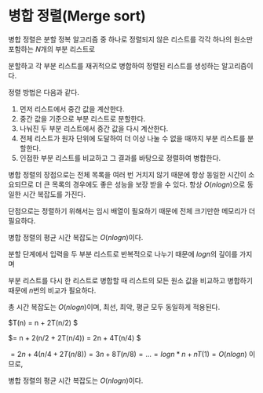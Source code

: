 # 병합 정렬(Merge sort)

병합 정렬은 분할 정복 알고리즘 중 하나로 정렬되지 않은 리스트를 각각 하나의 원소만 포함하는 $N$개의 부분 리스트로 

분할하고 각 부분 리스트를 재귀적으로 병합하여 정렬된 리스트를 생성하는 알고리즘이다.

정렬 방법은 다음과 같다.

  1. 먼저 리스트에서 중간 값을 계산한다.
  2. 중간 값을 기준으로 부분 리스트로 분할한다.
  3. 나눠진 두 부분 리스트에서 중간 값을 다시 계산한다.
  4. 전체 리스트가 원자 단위에 도달하여 더 이상 나눌 수 없을 때까지 부분 리스트를 분할한다.
  5. 인접한 부분 리스트를 비교하고 그 결과를 바탕으로 정렬하여 병합한다.

병합 정렬의 장점으로는 전체 목록을 여러 번 거치지 않기 때문에 항상 동일한 시간이 소요되므로 더 큰 목록의 경우에도 좋은 성능을 보장 받을 수 있다. 항상 $O(nlogn)$으로 동일한 시간 복잡도를 가진다.

단점으로는 정렬하기 위해서는 임시 배열이 필요하기 때문에 전체 크기만한 메모리가 더 필요하다.

병합 정렬의 평균 시간 복잡도는 $O(nlogn)$이다.

분할 단계에서 입력을 두 부분 리스트로 반복적으로 나누기 때문에 $logn$의 깊이를 가지며

부분 리스트를 다시 한 리스트로 병합할 때 리스트의 모든 원소 값을 비교하고 병합하기 때문에 $n$번의 비교가 필요하다.

총 시간 복잡도는 $O(nlogn)$이며, 최선, 최악, 평균 모두 동일하게 적용된다.

$T(n) = n + 2T(n/2)  $

$= n + 2(n/2 + 2T(n/4)) = 2n + 4T(n/4)  $

$= 2n + 4(n/4 + 2T(n/8)) = 3n + 8T(n/8) = ... = logn * n + nT(1) = O(nlogn)$ 이므로,

병합 정렬의 평균 시간 복잡도는 $O(nlogn)$이다.
